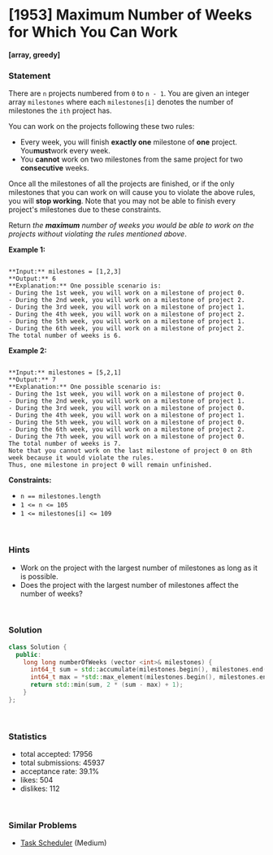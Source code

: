 # [1953] Maximum Number of Weeks for Which You Can Work

**[array, greedy]**

### Statement

There are `n` projects numbered from `0` to `n - 1`. You are given an integer array `milestones` where each `milestones[i]` denotes the number of milestones the `ith` project has.

You can work on the projects following these two rules:

* Every week, you will finish **exactly one** milestone of **one** project. You**must**work every week.
* You **cannot** work on two milestones from the same project for two **consecutive** weeks.



Once all the milestones of all the projects are finished, or if the only milestones that you can work on will cause you to violate the above rules, you will **stop working**. Note that you may not be able to finish every project's milestones due to these constraints.

Return *the **maximum** number of weeks you would be able to work on the projects without violating the rules mentioned above*.


**Example 1:**

```

**Input:** milestones = [1,2,3]
**Output:** 6
**Explanation:** One possible scenario is:
​​​​- During the 1st week, you will work on a milestone of project 0.
- During the 2nd week, you will work on a milestone of project 2.
- During the 3rd week, you will work on a milestone of project 1.
- During the 4th week, you will work on a milestone of project 2.
- During the 5th week, you will work on a milestone of project 1.
- During the 6th week, you will work on a milestone of project 2.
The total number of weeks is 6.

```

**Example 2:**

```

**Input:** milestones = [5,2,1]
**Output:** 7
**Explanation:** One possible scenario is:
- During the 1st week, you will work on a milestone of project 0.
- During the 2nd week, you will work on a milestone of project 1.
- During the 3rd week, you will work on a milestone of project 0.
- During the 4th week, you will work on a milestone of project 1.
- During the 5th week, you will work on a milestone of project 0.
- During the 6th week, you will work on a milestone of project 2.
- During the 7th week, you will work on a milestone of project 0.
The total number of weeks is 7.
Note that you cannot work on the last milestone of project 0 on 8th week because it would violate the rules.
Thus, one milestone in project 0 will remain unfinished.

```

**Constraints:**
* `n == milestones.length`
* `1 <= n <= 105`
* `1 <= milestones[i] <= 109`


<br>

### Hints

- Work on the project with the largest number of milestones as long as it is possible.
- Does the project with the largest number of milestones affect the number of weeks?

<br>

### Solution

```cpp
class Solution {
  public:
    long long numberOfWeeks (vector <int>& milestones) {
      int64_t sum = std::accumulate(milestones.begin(), milestones.end(), int64_t(0));
      int64_t max = *std::max_element(milestones.begin(), milestones.end());
      return std::min(sum, 2 * (sum - max) + 1);
    }
};
```

<br>

### Statistics

- total accepted: 17956
- total submissions: 45937
- acceptance rate: 39.1%
- likes: 504
- dislikes: 112

<br>

### Similar Problems

- [Task Scheduler](https://leetcode.com/problems/task-scheduler) (Medium)
